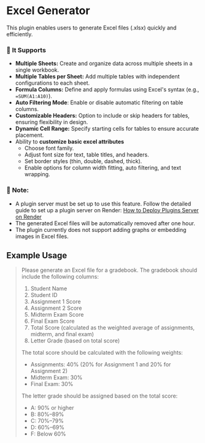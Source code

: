 # **Excel Generator**

This plugin enables users to generate Excel files (.xlsx) quickly and efficiently.

### 🎯 **It Supports**
- **Multiple Sheets:** Create and organize data across multiple sheets in a single workbook.
- **Multiple Tables per Sheet:** Add multiple tables with independent configurations to each sheet.
- **Formula Columns:** Define and apply formulas using Excel's syntax (e.g., `=SUM(A1:A10)`).
- **Auto Filtering Mode**: Enable or disable automatic filtering on table columns.
- **Customizable Headers:** Option to include or skip headers for tables, ensuring flexibility in design.
- **Dynamic Cell Range:** Specify starting cells for tables to ensure accurate placement.
- Ability to **customize basic excel attributes**  
    - Choose font family.
    - Adjust font size for text, table titles, and headers.
    - Set border styles (thin, double, dashed, thick).
    - Enable options for column width fitting, auto filtering, and text wrapping.

### 📝 **Note:** 
- A plugin server must be set up to use this feature. Follow the detailed guide to set up a plugin server on Render: [How to Deploy Plugins Server on Render](https://docs.typingmind.com/plugins/plugins-server/how-to-deploy-plugins-server-on-render)
- The generated Excel files will be automatically removed after one hour.
- The plugin currently does not support adding graphs or embedding images in Excel files.

## **Example Usage**  
>Please generate an Excel file for a gradebook. The gradebook should include the following columns:
> 1. Student Name
> 2. Student ID
> 3. Assignment 1 Score
> 4. Assignment 2 Score
> 5. Midterm Exam Score
> 6. Final Exam Score
> 7. Total Score (calculated as the weighted average of assignments, midterm, and final exam)
> 8. Letter Grade (based on total score)
>
>The total score should be calculated with the following weights:
> * Assignments: 40% (20% for Assignment 1 and 20% for Assignment 2)
> * Midterm Exam: 30%
> * Final Exam: 30%
>
>The letter grade should be assigned based on the total score:
>* A: 90% or higher
>* B: 80%–89%
>* C: 70%–79%
>* D: 60%–69%
>* F: Below 60%